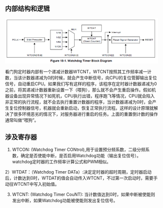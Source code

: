 内部结构和逻辑
----
![](./watchdog-timer.png)

看门狗定时器内部有一个递减计数器WTCNT，WTCNT按照其工作频率减一计数，当该计数器递减为0的时候，就会产生中断信号，向CPU的复位管脚输出复位信号，自动重启CPU。如果我们写有这样的程序，该程序在定时器计数器递减为0之前，将其递减计数器重新设置一下（喂狗），那么就不会产生重启操作。假如机器设备出现异常情况下如死机，CPU执行出错，程序跑飞等情况，CPU就会陷入非正常的执行流程，就不会去执行重置计数器的程序，当计数器递减为0时，会产生复位控制器信号，机器就会重新启动，恢复正常执行流程。这样的设计原理就解决了很多环境恶劣的情况下，对服务器进行重启的任务。上面的重置倒计数的操作通常叫做“喂狗”。

涉及寄存器
----
1) WTCON: (Watchdog Timer CONtrol),用于设置预分频系数，二级分频系数，确定是否使能中断，是否启用Watchdog功能（输出复位信号）。watchdog定时器的工作频率计算公式和PWM相似。

2）WTDAT：（Watchdog Timer DATa）:决定定时器的超时周期，定时器启动后，计数达到0时，WTDAT的值会自动传入WTCNT，不过第一次启动时，需要手动往WTCNT中写入初始值。

3) WTCNT: (Watchdog Timer CouNT): 当计数值达到0时，如果中断被使能则发出中断，如果Watchdog功能被使能则发出复位信号。
